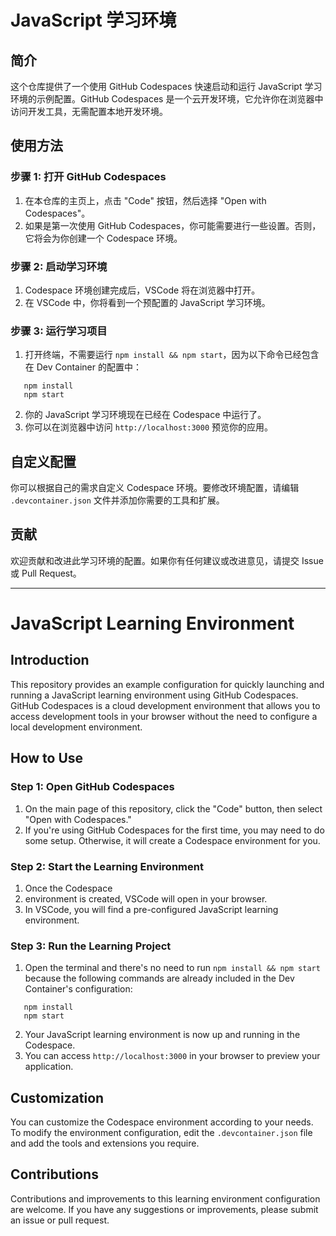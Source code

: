 # JavaScript 学习环境

## 简介

这个仓库提供了一个使用 GitHub Codespaces 快速启动和运行 JavaScript 学习环境的示例配置。GitHub Codespaces 是一个云开发环境，它允许你在浏览器中访问开发工具，无需配置本地开发环境。

## 使用方法

### 步骤 1: 打开 GitHub Codespaces

1. 在本仓库的主页上，点击 "Code" 按钮，然后选择 "Open with Codespaces"。
2. 如果是第一次使用 GitHub Codespaces，你可能需要进行一些设置。否则，它将会为你创建一个 Codespace 环境。

### 步骤 2: 启动学习环境

1. Codespace 环境创建完成后，VSCode 将在浏览器中打开。
2. 在 VSCode 中，你将看到一个预配置的 JavaScript 学习环境。

### 步骤 3: 运行学习项目

1. 打开终端，不需要运行 `npm install && npm start`，因为以下命令已经包含在 Dev Container 的配置中：
```shell
   npm install
   npm start
```
2. 你的 JavaScript 学习环境现在已经在 Codespace 中运行了。
3. 你可以在浏览器中访问 `http://localhost:3000` 预览你的应用。

## 自定义配置

你可以根据自己的需求自定义 Codespace 环境。要修改环境配置，请编辑 `.devcontainer.json` 文件并添加你需要的工具和扩展。

## 贡献

欢迎贡献和改进此学习环境的配置。如果你有任何建议或改进意见，请提交 Issue 或 Pull Request。

---

# JavaScript Learning Environment

## Introduction

This repository provides an example configuration for quickly launching and running a JavaScript learning environment using GitHub Codespaces. GitHub Codespaces is a cloud development environment that allows you to access development tools in your browser without the need to configure a local development environment.

## How to Use

### Step 1: Open GitHub Codespaces

1. On the main page of this repository, click the "Code" button, then select "Open with Codespaces."
2. If you're using GitHub Codespaces for the first time, you may need to do some setup. Otherwise, it will create a Codespace environment for you.

### Step 2: Start the Learning Environment

1. Once the Codespace
2.  environment is created, VSCode will open in your browser.
3. In VSCode, you will find a pre-configured JavaScript learning environment.

### Step 3: Run the Learning Project

1. Open the terminal and there's no need to run `npm install && npm start` because the following commands are already included in the Dev Container's configuration:
```shell
   npm install
   npm start
```
2. Your JavaScript learning environment is now up and running in the Codespace.
3. You can access `http://localhost:3000` in your browser to preview your application.

## Customization

You can customize the Codespace environment according to your needs. To modify the environment configuration, edit the `.devcontainer.json` file and add the tools and extensions you require.

## Contributions

Contributions and improvements to this learning environment configuration are welcome. If you have any suggestions or improvements, please submit an issue or pull request.
